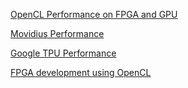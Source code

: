 [OpenCL Performance on FPGA and GPU](opencl-fpga-gpu)

[Movidius Performance](movidius)

[Google TPU Performance](tpu)

[FPGA development using OpenCL](fpga-opencl)
